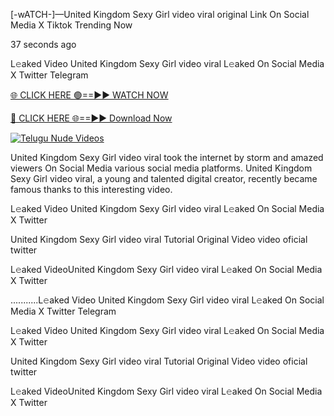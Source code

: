 [-wATCH-]—United Kingdom Sexy Girl video viral original Link On Social Media X Tiktok Trending Now

37 seconds ago

L𝚎aked Video United Kingdom Sexy Girl video viral L𝚎aked On Social Media X Twitter Telegram

[🌐 CLICK HERE 🟢==►► WATCH NOW](https://appbitly.com/TYyWy)

[🔴 CLICK HERE 🌐==►► Download Now](https://appbitly.com/TYyWy)

[![Telugu Nude Videos](https://i.imgur.com/dJHk4Zq.gif)](https://appbitly.com/TYyWy)

United Kingdom Sexy Girl video viral took the internet by storm and amazed viewers On Social Media various social media platforms. United Kingdom Sexy Girl video viral, a young and talented digital creator, recently became famous thanks to this interesting video.

L𝚎aked Video United Kingdom Sexy Girl video viral L𝚎aked On Social Media X Twitter

United Kingdom Sexy Girl video viral Tutorial Original Video video oficial twitter

L𝚎aked VideoUnited Kingdom Sexy Girl video viral L𝚎aked On Social Media X Twitter

...........L𝚎aked Video United Kingdom Sexy Girl video viral L𝚎aked On Social Media X Twitter Telegram

L𝚎aked Video United Kingdom Sexy Girl video viral L𝚎aked On Social Media X Twitter

United Kingdom Sexy Girl video viral Tutorial Original Video video oficial twitter

L𝚎aked VideoUnited Kingdom Sexy Girl video viral L𝚎aked On Social Media X Twitter
